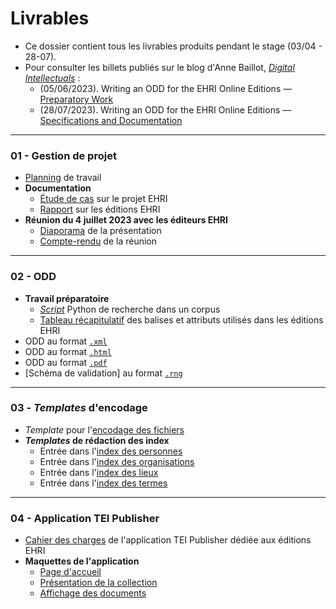 # Livrables

* Ce dossier contient tous les livrables produits pendant le stage (03/04 - 28-07).
* Pour consulter les billets publiés sur le blog d'Anne Baillot, [_Digital Intellectuals_](https://digitalintellectuals.hypotheses.org/) :
    * (05/06/2023). Writing an ODD for the EHRI Online Editions — [Preparatory Work](https://digitalintellectuals.hypotheses.org/4765)
    * (28/07/2023). Writing an ODD for the EHRI Online Editions — [Specifications and Documentation](https://digitalintellectuals.hypotheses.org/5034)

----------

### 01 - Gestion de projet

* [Planning](https://github.com/SarahBeniere/TNAH_Memoire-2023-BENIERE/tree/main/Livrables/01-Gestion_Projet/Planning.pdf) de travail
* **Documentation**
    * [Étude de cas](https://github.com/SarahBeniere/TNAH_Memoire-2023-BENIERE/tree/main/Livrables/01-Gestion_Projet/CS_Projet-EHRI.pdf) sur le projet EHRI
    * [Rapport](https://github.com/SarahBeniere/TNAH_Memoire-2023-BENIERE/tree/main/Livrables/01-Gestion_Projet/Rapport-EHRI.pdf) sur les éditions EHRI
* **Réunion du 4 juillet 2023 avec les éditeurs EHRI**
    * [Diaporama](https://github.com/SarahBeniere/TNAH_Memoire-2023-BENIERE/tree/main/Livrables/01-Gestion_Projet/PS_EHRI-Meeting.pdf) de la présentation
    * [Compte-rendu](https://github.com/SarahBeniere/TNAH_Memoire-2023-BENIERE/tree/main/Livrables/01-Gestion_Projet/CR_EHRI-Meeting.pdf) de la réunion

----------

### 02 - ODD

* **Travail préparatoire**
    * [_Script_](https://github.com/SarahBeniere/TNAH_Memoire-2023-BENIERE/tree/main/Livrables/02-ODD/Travail-Preparatoire/search-ehri.py) Python de recherche dans un corpus
    * [Tableau récapitulatif](https://github.com/SarahBeniere/TNAH_Memoire-2023-BENIERE/tree/main/Livrables/02-ODD/Travail-Preparatoire/Tableau-EHRI.pdf) des balises et attributs utilisés dans les éditions EHRI
* ODD au format [`.xml`](https://github.com/SarahBeniere/TNAH_Memoire-2023-BENIERE/tree/main/Livrables/02-ODD/ODD-EHRI.xml)
* ODD au format [`.html`](https://github.com/SarahBeniere/TNAH_Memoire-2023-BENIERE/tree/main/Livrables/02-ODD/ODD-EHRI.html)
* ODD au format [`.pdf`](https://github.com/SarahBeniere/TNAH_Memoire-2023-BENIERE/tree/main/Livrables/02-ODD/ODD-EHRI.pdf)
* [Schéma de validation] au format [`.rng`](https://github.com/SarahBeniere/TNAH_Memoire-2023-BENIERE/tree/main/Livrables/02-ODD/ODD-EHRI.rng)

----------

### 03 - _Templates_ d'encodage

* _Template_ pour l'[encodage des fichiers](https://github.com/SarahBeniere/TNAH_Memoire-2023-BENIERE/tree/main/Livrables/03-Templates_Encodage/template-ehri-files.xml)
* **_Templates_ de rédaction des index**
    * Entrée dans l'[index des personnes](https://github.com/SarahBeniere/TNAH_Memoire-2023-BENIERE/tree/main/Livrables/03-Templates_Encodage/Index/person-index.xml)
    * Entrée dans l'[index des organisations](https://github.com/SarahBeniere/TNAH_Memoire-2023-BENIERE/tree/main/Livrables/03-Templates_Encodage/Index/organization-index.xml)
    * Entrée dans l'[index des lieux](https://github.com/SarahBeniere/TNAH_Memoire-2023-BENIERE/tree/main/Livrables/03-Templates_Encodage/Index/place-index.xml)
    * Entrée dans l'[index des termes](https://github.com/SarahBeniere/TNAH_Memoire-2023-BENIERE/tree/main/Livrables/03-Templates_Encodage/Index/term-index.xml)

----------

### 04 - Application TEI Publisher
* [Cahier des charges](https://github.com/SarahBeniere/TNAH_Memoire-2023-BENIERE/tree/main/Livrables/04-Application_TEI-Publisher/Specifications.pdf) de l'application TEI Publisher dédiée aux éditions EHRI
* **Maquettes de l'application**
    * [Page d'accueil](https://github.com/SarahBeniere/TNAH_Memoire-2023-BENIERE/tree/main/Livrables/04-Application_TEI-Publisher/Maquettes/01-Homepage.png)
    * [Présentation de la collection](https://github.com/SarahBeniere/TNAH_Memoire-2023-BENIERE/tree/main/Livrables/04-Application_TEI-Publisher/Maquettes/02-Collection.png)
    * [Affichage des documents](https://github.com/SarahBeniere/TNAH_Memoire-2023-BENIERE/tree/main/Livrables/04-Application_TEI-Publisher/Maquettes/03-Document.png)
